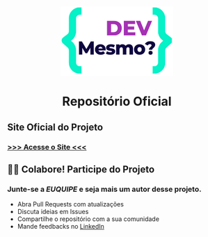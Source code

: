 <p align="center">
      <img src="img\web-site\logoofc2.png" alt="Logo-bizuradodev" width="260" height="160">
  
  <h1 align="center">Repositório Oficial</h1>
</p>

## Site Oficial do Projeto
### [ >>> Acesse o Site <<<](https://devmesmo.com/) 

## 🤝🏻 Colabore! Participe do Projeto
### Junte-se a *EUQUIPE* e seja mais um autor desse projeto.

- Abra Pull Requests com atualizações
- Discuta ideias em Issues
- Compartilhe o repositório com a sua comunidade
- Mande feedbacks no [LinkedIn](https://www.linkedin.com/in/rsantosmenezes/)
